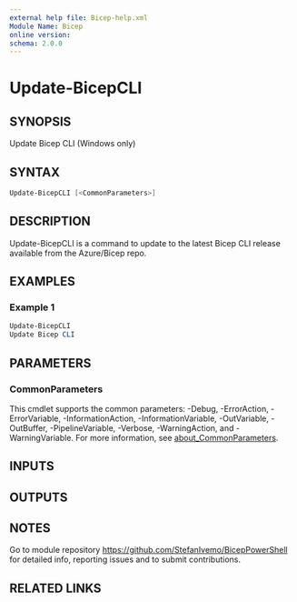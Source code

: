 ```yaml
---
external help file: Bicep-help.xml
Module Name: Bicep
online version:
schema: 2.0.0
---
```


# Update-BicepCLI

## SYNOPSIS
Update Bicep CLI (Windows only)

## SYNTAX

```powershell
Update-BicepCLI [<CommonParameters>]
```

## DESCRIPTION
Update-BicepCLI is a command to update to the latest Bicep CLI release available from the Azure/Bicep repo.

## EXAMPLES

### Example 1
```powershell
Update-BicepCLI
Update Bicep CLI
```

## PARAMETERS

### CommonParameters
This cmdlet supports the common parameters: -Debug, -ErrorAction, -ErrorVariable, -InformationAction, -InformationVariable, -OutVariable, -OutBuffer, -PipelineVariable, -Verbose, -WarningAction, and -WarningVariable. For more information, see [about_CommonParameters](http://go.microsoft.com/fwlink/?LinkID=113216).

## INPUTS

## OUTPUTS

## NOTES
Go to module repository https://github.com/StefanIvemo/BicepPowerShell for detailed info, reporting issues and to submit contributions.

## RELATED LINKS
